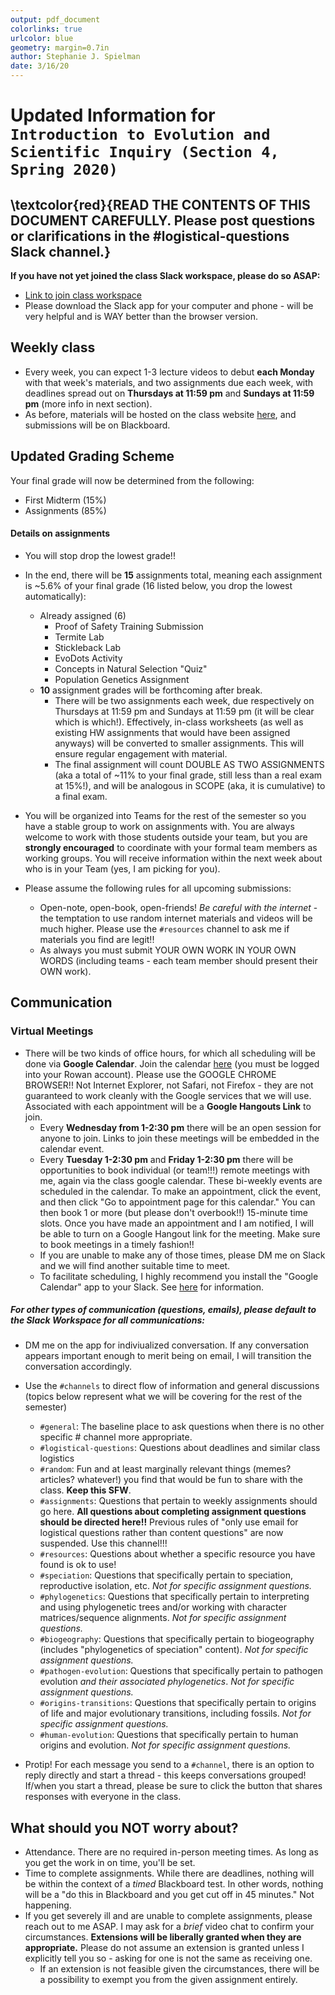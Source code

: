 ```yaml
---
output: pdf_document
colorlinks: true
urlcolor: blue
geometry: margin=0.7in
author: Stephanie J. Spielman
date: 3/16/20
---
```


# Updated Information for `Introduction to Evolution and Scientific Inquiry (Section 4, Spring 2020)`

## \textcolor{red}{READ THE CONTENTS OF THIS DOCUMENT CAREFULLY. Please post questions or clarifications in the \#logistical-questions Slack channel.}


**If you have not yet joined the class Slack workspace, please do so ASAP:**

+ [Link to join class workspace](https://join.slack.com/t/intro-evolution/shared_invite/zt-cnpdin7o-cevlNjvGbuBjAC5JYY5DWQ)
+ Please download the Slack app for your computer and phone - will be very helpful and is WAY better than the browser version.

## Weekly class

+ Every week, you can expect 1-3 lecture videos to debut **each Monday** with that week's materials, and two assignments due each week, with deadlines spread out on **Thursdays at 11:59 pm** and **Sundays at 11:59 pm** (more info in next section). 
+ As before, materials will be hosted on the class website [here](https://spielmanlab.github.io/courses/introevol/), and submissions will be on Blackboard.


## Updated Grading Scheme

Your final grade will now be determined from the following:

+ First Midterm (15%)
+ Assignments (85%)


#### Details on assignments

+ You will stop drop the lowest grade!!
+ In the end, there will be **15** assignments total, meaning each assignment is ~5.6% of your final grade (16 listed below, you drop the lowest automatically):
	+ Already assigned (6)
		+ Proof of Safety Training Submission 
		+ Termite Lab
		+ Stickleback Lab
		+ EvoDots Activity
		+ Concepts in Natural Selection "Quiz"
		+ Population Genetics Assignment
	+ **10** assignment grades will be forthcoming after break.
		+ There will be two assignments each week, due respectively on Thursdays at 11:59 pm and Sundays at 11:59 pm (it will be clear which is which!). Effectively, in-class worksheets (as well as existing HW assignments that would have been assigned anyways) will be converted to smaller assignments. This will ensure regular engagement with material. 
		+ The final assignment will count DOUBLE AS TWO ASSIGNMENTS (aka a total of ~11% to your final grade, still less than a real exam at 15%!), and will be analogous in SCOPE (aka, it is cumulative) to a final exam. 

+ You will be organized into Teams for the rest of the semester so you have a stable group to work on assignments with. You are always welcome to work with those students outside your team, but you are **strongly encouraged** to coordinate with your formal team members as working groups. You will receive information within the next week about who is in your Team (yes, I am picking for you).
+ Please assume the following rules for all upcoming submissions:

	+ Open-note, open-book, open-friends! *Be careful with the internet* - the temptation to use random internet materials and videos will be much higher. Please use the `#resources` channel to ask me if materials you find are legit!!
	+ As always you must submit YOUR OWN WORK IN YOUR OWN WORDS (including teams - each team member should present their OWN work).



<!-- 
The two associated assignments for that week's materials will then generally be due on these two dates (it will be clear which is due when!) on Blackboard as usual:
	+ **Thursday by 11:59 pm** 
	+ **Sunday by 11:59 pm** 
-->

## Communication


### Virtual Meetings
+ There will be two kinds of office hours, for which all scheduling will be done via **Google Calendar**. Join the calendar [here](https://calendar.google.com/calendar?cid=c3R1ZGVudHMucm93YW4uZWR1X3VwdTZ2Y3BqOWc4bTlra3ZkczhjaGE2bHNrQGdyb3VwLmNhbGVuZGFyLmdvb2dsZS5jb20) (you must be logged into your Rowan account). Please use the GOOGLE CHROME BROWSER!! Not Internet Explorer, not Safari, not Firefox - they are not guaranteed to work cleanly with the Google services that we will use. Associated with each appointment will be a **Google Hangouts Link** to join.
	+ Every **Wednesday from 1-2:30 pm** there will be an open session for anyone to join. Links to join these meetings will be embedded in the calendar event.
	+ Every **Tuesday 1-2:30 pm** and **Friday 1-2:30 pm** there will be opportunities to book individual (or team!!!) remote meetings with me, again via the class google calendar. These bi-weekly events are scheduled in the calendar. To make an appointment, click the event, and then click "Go to appointment page for this calendar." You can then book 1 or more (but please don't overbook!!) 15-minute time slots. Once you have made an appointment and I am notified, I will be able to turn on a Google Hangout link for the meeting. Make sure to book meetings in a timely fashion!!
	+ If you are unable to make any of those times, please DM me on Slack and we will find another suitable time to meet.
	+ To facilitate scheduling, I highly recommend you install the "Google Calendar" app to your Slack. See [here](https://slack.com/apps/ADZ494LHY-google-calendar?next_id=0) for information.



##### For other types of communication (questions, emails), please default to the Slack Workspace for all communications:

+ DM me on the app for indiviualized conversation. If any conversation appears important enough to merit being on email, I will transition the conversation accordingly.
+ Use the `#channels` to direct flow of information and general discussions (topics below represent what we will be covering for the rest of the semester)
	+ `#general`: The baseline place to ask questions when there is no other specific # channel more appropriate.
	+ `#logistical-questions`: Questions about deadlines and similar class logistics
	+ `#random`: Fun and at least marginally relevant things (memes? articles? whatever!) you find that would be fun to share with the class. **Keep this SFW**.
	+ `#assignments`: Questions that pertain to weekly assignments should go here. **All questions about completing assignment questions should be directed here!!** Previous rules of "only use email for logistical questions rather than content questions" are now suspended. Use this channel!!!
	+ `#resources`: Questions about whether a specific resource you have found is ok to use! 
	+ `#speciation`: Questions that specifically pertain to speciation, reproductive isolation, etc. *Not for specific assignment questions.*
	+ `#phylogenetics`: Questions that specifically pertain to interpreting and using phylogenetic trees and/or working with character matrices/sequence alignments. *Not for specific assignment questions.*
	+ `#biogeography`: Questions that specifically pertain to biogeography (includes "phylogenetics of speciation" content). *Not for specific assignment questions.*
	+ `#pathogen-evolution`: Questions that specifically pertain to pathogen evolution _and their associated phylogenetics_. *Not for specific assignment questions.*
	+ `#origins-transitions`: Questions that specifically pertain to origins of life and major evolutionary transitions, including fossils. *Not for specific assignment questions.*
	+ `#human-evolution`: Questions that specifically pertain to human origins and evolution. *Not for specific assignment questions.*

+ Protip! For each message you send to a `#channel`, there is an option to reply directly and start a thread - this keeps conversations grouped! If/when you start a thread, please be sure to click the button that shares responses with everyone in the class.



## What should you NOT worry about?

+ Attendance. There are no required in-person meeting times. As long as you get the work in on time, you'll be set.
+ Time to complete assignments. While there are deadlines, nothing will be within the context of a _timed_ Blackboard test. In other words, nothing will be a "do this in Blackboard and you get cut off in 45 minutes." Not happening.
+ If you get severely ill and are unable to complete assignments, please reach out to me ASAP. I may ask for a _brief_ video chat to confirm your circumstances. **Extensions will be liberally granted when they are appropriate.** Please do not assume an extension is granted unless I explicitly tell you so - asking for one is not the same as receiving one.
	+ If an extension is not feasible given the circumstances, there will be a possibility to exempt you from the given assignment entirely.









